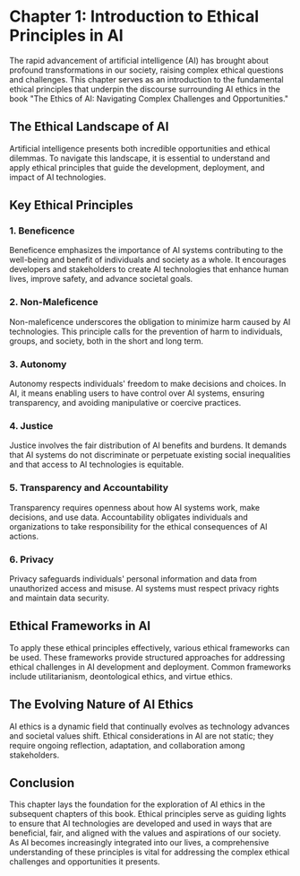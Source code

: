 Chapter 1: Introduction to Ethical Principles in AI
===================================================

The rapid advancement of artificial intelligence (AI) has brought about profound transformations in our society, raising complex ethical questions and challenges. This chapter serves as an introduction to the fundamental ethical principles that underpin the discourse surrounding AI ethics in the book "The Ethics of AI: Navigating Complex Challenges and Opportunities."

The Ethical Landscape of AI
---------------------------

Artificial intelligence presents both incredible opportunities and ethical dilemmas. To navigate this landscape, it is essential to understand and apply ethical principles that guide the development, deployment, and impact of AI technologies.

Key Ethical Principles
----------------------

### **1. Beneficence**

Beneficence emphasizes the importance of AI systems contributing to the well-being and benefit of individuals and society as a whole. It encourages developers and stakeholders to create AI technologies that enhance human lives, improve safety, and advance societal goals.

### **2. Non-Maleficence**

Non-maleficence underscores the obligation to minimize harm caused by AI technologies. This principle calls for the prevention of harm to individuals, groups, and society, both in the short and long term.

### **3. Autonomy**

Autonomy respects individuals' freedom to make decisions and choices. In AI, it means enabling users to have control over AI systems, ensuring transparency, and avoiding manipulative or coercive practices.

### **4. Justice**

Justice involves the fair distribution of AI benefits and burdens. It demands that AI systems do not discriminate or perpetuate existing social inequalities and that access to AI technologies is equitable.

### **5. Transparency and Accountability**

Transparency requires openness about how AI systems work, make decisions, and use data. Accountability obligates individuals and organizations to take responsibility for the ethical consequences of AI actions.

### **6. Privacy**

Privacy safeguards individuals' personal information and data from unauthorized access and misuse. AI systems must respect privacy rights and maintain data security.

Ethical Frameworks in AI
------------------------

To apply these ethical principles effectively, various ethical frameworks can be used. These frameworks provide structured approaches for addressing ethical challenges in AI development and deployment. Common frameworks include utilitarianism, deontological ethics, and virtue ethics.

The Evolving Nature of AI Ethics
--------------------------------

AI ethics is a dynamic field that continually evolves as technology advances and societal values shift. Ethical considerations in AI are not static; they require ongoing reflection, adaptation, and collaboration among stakeholders.

Conclusion
----------

This chapter lays the foundation for the exploration of AI ethics in the subsequent chapters of this book. Ethical principles serve as guiding lights to ensure that AI technologies are developed and used in ways that are beneficial, fair, and aligned with the values and aspirations of our society. As AI becomes increasingly integrated into our lives, a comprehensive understanding of these principles is vital for addressing the complex ethical challenges and opportunities it presents.
